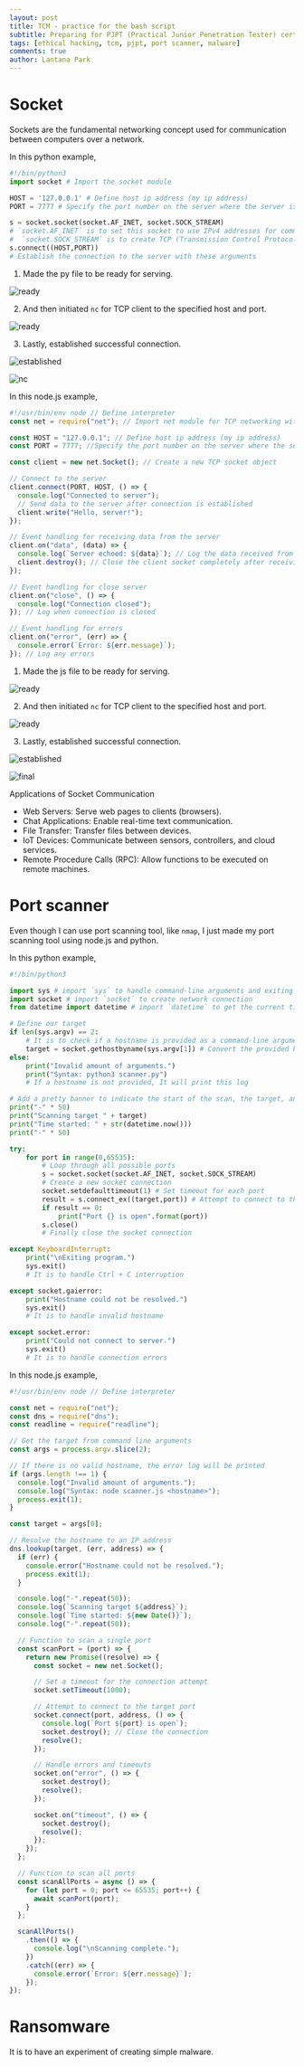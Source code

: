 ```yaml
---
layout: post
title: TCM - practice for the bash script
subtitle: Preparing for PJPT (Practical Junior Penetration Tester) certification by making socket, port scanner, and simple malware(ransomware) using node.js and python
tags: [ethical hacking, tcm, pjpt, port scanner, malware]
comments: true
author: Lantana Park
---
```


# Socket

Sockets are the fundamental networking concept used for communication between computers over a network.

In this python example,

```python
#!/bin/python3
import socket # Import the socket module

HOST = '127.0.0.1' # Define host ip address (my ip address)
PORT = 7777 # Specify the port number on the server where the server is listening for incoming connections

s = socket.socket(socket.AF_INET, socket.SOCK_STREAM)
# `socket.AF_INET` is to set this socket to use IPv4 addresses for communication
#  `socket.SOCK_STREAM` is to create TCP (Transmission Control Protocol)
s.connect((HOST,PORT))
# Establish the connection to the server with these arguments
```

1. Made the py file to be ready for serving.

![ready](../assets/img/PJPT/coding/Screenshot%202024-06-23%20at%2016.02.38.png)

2. And then initiated `nc` for TCP client to the specified host and port.

![ready](../assets/img/PJPT/coding/Screenshot%202024-06-23%20at%2016.07.23.png)

3. Lastly, established successful connection.

![established](../assets/img/PJPT/coding/Screenshot%202024-06-23%20at%2016.03.12.png)

![nc](../assets/img/PJPT/coding/Screenshot%202024-06-23%20at%2016.03.07.png)

In this node.js example,

```javascript
#!/usr/bin/env node // Define interpreter
const net = require("net"); // Import net module for TCP networking with node.js

const HOST = "127.0.0.1"; // Define host ip address (my ip address)
const PORT = 7777; //Specify the port number on the server where the server is listening for incoming connections

const client = new net.Socket(); // Create a new TCP socket object

// Connect to the server
client.connect(PORT, HOST, () => {
  console.log("Connected to server");
  // Send data to the server after connection is established
  client.write("Hello, server!");
});

// Event handling for receiving data from the server
client.on("data", (data) => {
  console.log(`Server echoed: ${data}`); // Log the data received from the server
  client.destroy(); // Close the client socket completely after receiving the data
});

// Event handling for close server
client.on("close", () => {
  console.log("Connection closed");
}); // Log when connection is closed

// Event handling for errors
client.on("error", (err) => {
  console.error(`Error: ${err.message}`);
}); // Log any errors
```

1. Made the js file to be ready for serving.

![ready](../assets/img/PJPT/coding/Screenshot%202024-06-23%20at%2015.55.36.png)

2. And then initiated `nc` for TCP client to the specified host and port.

![ready](../assets/img/PJPT/coding/Screenshot%202024-06-23%20at%2016.07.23.png)

3. Lastly, established successful connection.

![established](../assets/img/PJPT/coding/Screenshot%202024-06-23%20at%2015.50.19.png)

![final](../assets/img/PJPT/coding/Screenshot%202024-06-23%20at%2015.50.09.png)

Applications of Socket Communication

- Web Servers: Serve web pages to clients (browsers).
- Chat Applications: Enable real-time text communication.
- File Transfer: Transfer files between devices.
- IoT Devices: Communicate between sensors, controllers, and cloud services.
- Remote Procedure Calls (RPC): Allow functions to be executed on remote machines.

# Port scanner

Even though I can use port scanning tool, like `nmap`, I just made my port scanning tool using node.js and python.

In this python example,

```python
#!/bin/python3

import sys # import `sys` to handle command-line arguments and exiting the script
import socket # import `socket` to create network connection
from datetime import datetime # import `datetime` to get the current time for making pretty banner

# Define our target
if len(sys.argv) == 2:
    # It is to check if a hostname is provided as a command-line argument
	target = socket.gethostbyname(sys.argv[1]) # Convert the provided hostname (google.com) to IPv4 address (142.250.72.110)
else:
	print("Invalid amount of arguments.")
	print("Syntax: python3 scanner.py")
    # If a hostname is not provided, It will print this log

# Add a pretty banner to indicate the start of the scan, the target, and the start time.
print("-" * 50)
print("Scanning target " + target)
print("Time started: " + str(datetime.now()))
print("-" * 50)

try:
	for port in range(0,65535):
        # Loop through all possible ports
		s = socket.socket(socket.AF_INET, socket.SOCK_STREAM)
        # Create a new socket connection
		socket.setdefaulttimeout(1) # Set timeout for each port
		result = s.connect_ex((target,port)) # Attempt to connect to the current port
		if result == 0:
			print("Port {} is open".format(port))
		s.close()
        # Finally close the socket connection

except KeyboardInterrupt:
	print("\nExiting program.")
	sys.exit()
    # It is to handle Ctrl + C interruption

except socket.gaierror:
	print("Hostname could not be resolved.")
	sys.exit()
    # It is to handle invalid hostname

except socket.error:
	print("Could not connect to server.")
	sys.exit()
    # It is to handle connection errors
```

In this node.js example,

```javascript
#!/usr/bin/env node // Define interpreter

const net = require("net");
const dns = require("dns");
const readline = require("readline");

// Get the target from command line arguments
const args = process.argv.slice(2);

// If there is no valid hostname, the error log will be printed
if (args.length !== 1) {
  console.log("Invalid amount of arguments.");
  console.log("Syntax: node scanner.js <hostname>");
  process.exit(1);
}

const target = args[0];

// Resolve the hostname to an IP address
dns.lookup(target, (err, address) => {
  if (err) {
    console.error("Hostname could not be resolved.");
    process.exit(1);
  }

  console.log("-".repeat(50));
  console.log(`Scanning target ${address}`);
  console.log(`Time started: ${new Date()}`);
  console.log("-".repeat(50));

  // Function to scan a single port
  const scanPort = (port) => {
    return new Promise((resolve) => {
      const socket = new net.Socket();

      // Set a timeout for the connection attempt
      socket.setTimeout(1000);

      // Attempt to connect to the target port
      socket.connect(port, address, () => {
        console.log(`Port ${port} is open`);
        socket.destroy(); // Close the connection
        resolve();
      });

      // Handle errors and timeouts
      socket.on("error", () => {
        socket.destroy();
        resolve();
      });

      socket.on("timeout", () => {
        socket.destroy();
        resolve();
      });
    });
  };

  // Function to scan all ports
  const scanAllPorts = async () => {
    for (let port = 0; port <= 65535; port++) {
      await scanPort(port);
    }
  };

  scanAllPorts()
    .then(() => {
      console.log("\nScanning complete.");
    })
    .catch((err) => {
      console.error(`Error: ${err.message}`);
    });
});
```

# Ransomware

It is to have an experiment of creating simple malware.
